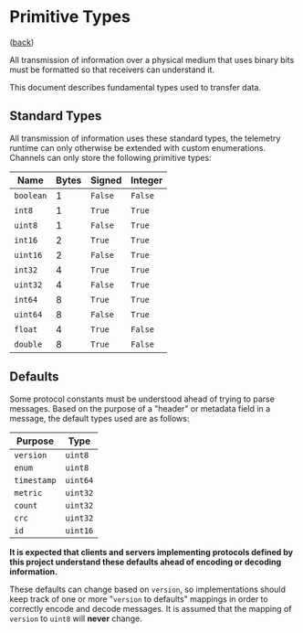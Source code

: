 <!--
    =====================================
    generator=datazen
    version=1.13.3
    hash=c2cd426a94cf08ea1ba803b0a3e66209
    =====================================
-->

# Primitive Types

([back](README.md#documentation))

All transmission of information over a physical medium that uses binary bits
must be formatted so that receivers can understand it.

This document describes fundamental types used to transfer data.

## Standard Types

All transmission of information uses these standard types, the telemetry
runtime can only otherwise be extended with custom enumerations. Channels can
only store the following primitive types:

Name | Bytes | Signed | Integer
-----|-------|--------|--------
`boolean` | 1 | `False` | `False`
`int8` | 1 | `True` | `True`
`uint8` | 1 | `False` | `True`
`int16` | 2 | `True` | `True`
`uint16` | 2 | `False` | `True`
`int32` | 4 | `True` | `True`
`uint32` | 4 | `False` | `True`
`int64` | 8 | `True` | `True`
`uint64` | 8 | `False` | `True`
`float` | 4 | `True` | `False`
`double` | 8 | `True` | `False`

## Defaults

Some protocol constants must be understood ahead of trying to parse messages.
Based on the purpose of a "header" or metadata field in a message, the default
types used are as follows:

Purpose | Type
--------|-----
`version` | `uint8`
`enum` | `uint8`
`timestamp` | `uint64`
`metric` | `uint32`
`count` | `uint32`
`crc` | `uint32`
`id` | `uint16`

**It is expected that clients and servers implementing protocols defined by
this project understand these defaults ahead of encoding or decoding
information.**

These defaults can change based on `version`, so implementations should keep
track of one or more "`version` to defaults" mappings in order to correctly
encode and decode messages. It is assumed that the mapping of `version` to
`uint8` will **never** change.
